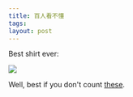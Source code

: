 ```yaml
---
title: 百人看不懂
tags:
layout: post
---
```

Best shirt ever:

<a href="http://www.post-jdm.com/"><img src="http://photos.fuzzymonk.com/albums/blog/bairen.jpg"></a>

Well, best if you don't count <a href="http://www.cafepress.com/pdpwushu">these</a>.

